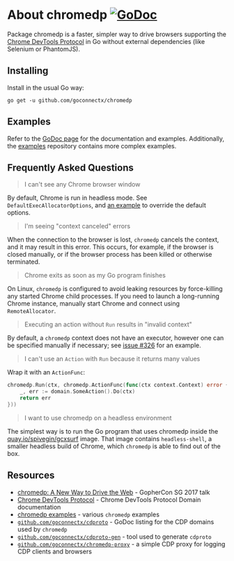 # About chromedp [![GoDoc][1]][2]

Package chromedp is a faster, simpler way to drive browsers supporting the
[Chrome DevTools Protocol][3] in Go without external dependencies (like
Selenium or PhantomJS).

## Installing

Install in the usual Go way:

	go get -u github.com/goconnectx/chromedp

## Examples

Refer to the [GoDoc page][5] for the documentation and examples. Additionally,
the [examples][4] repository contains more complex examples.

## Frequently Asked Questions

> I can't see any Chrome browser window

By default, Chrome is run in headless mode. See `DefaultExecAllocatorOptions`, and
[an example](https://godoc.org/github.com/goconnectx/chromedp#example-ExecAllocator)
to override the default options.

> I'm seeing "context canceled" errors

When the connection to the browser is lost, `chromedp` cancels the context, and
it may result in this error. This occurs, for example, if the browser is closed
manually, or if the browser process has been killed or otherwise terminated.

> Chrome exits as soon as my Go program finishes

On Linux, `chromedp` is configured to avoid leaking resources by force-killing
any started Chrome child processes. If you need to launch a long-running Chrome
instance, manually start Chrome and connect using `RemoteAllocator`.

> Executing an action without `Run` results in "invalid context"

By default, a `chromedp` context does not have an executor, however one can be
specified manually if necessary; see [issue #326](https://github.com/goconnectx/chromedp/issues/326)
for an example.

> I can't use an `Action` with `Run` because it returns many values

Wrap it with an `ActionFunc`:

```go
chromedp.Run(ctx, chromedp.ActionFunc(func(ctx context.Context) error {
	_, err := domain.SomeAction().Do(ctx)
	return err
}))
```

> I want to use chromedp on a headless environment

The simplest way is to run the Go program that uses chromedp inside the
[quay.io/spivegin/gcxsurf][6] image. That image contains `headless-shell`, a
smaller headless build of Chrome, which `chromedp` is able to find out of the
box.

## Resources

* [chromedp: A New Way to Drive the Web][7] - GopherCon SG 2017 talk
* [Chrome DevTools Protocol][3] - Chrome DevTools Protocol Domain documentation
* [chromedp examples][4] - various `chromedp` examples
* [`github.com/goconnectx/cdproto`][8] - GoDoc listing for the CDP domains used by `chromedp`
* [`github.com/goconnectx/cdproto-gen`][9] - tool used to generate `cdproto`
* [`github.com/goconnectx/chromedp-proxy`][10] - a simple CDP proxy for logging CDP clients and browsers

[1]: https://godoc.org/github.com/goconnectx/chromedp?status.svg
[2]: https://godoc.org/github.com/goconnectx/chromedp
[3]: https://chromedevtools.github.io/devtools-protocol/
[4]: https://github.com/goconnectx/examples
[5]: https://godoc.org/github.com/goconnectx/chromedp
[6]: https://quay.io/repository/spivegin/gcxsurf/
[7]: https://www.youtube.com/watch?v=_7pWCg94sKw
[8]: https://godoc.org/github.com/goconnectx/cdproto
[9]: https://github.com/goconnectx/cdproto-gen
[10]: https://github.com/goconnectx/chromedp-proxy
